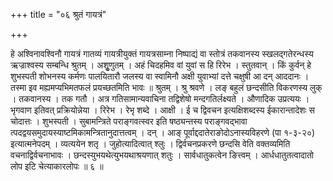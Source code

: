 +++
title = "०६ श्रुतं गायत्रं"

+++

हे अश्विनावश्विनौ गायत्रं गातव्यं गायत्रीयुक्तं गायत्रसाम्ना निष्पाद्यं वा स्तोत्रं तकवानस्य स्खलद्गतेरन्धस्य ऋज्राश्वस्य सम्बन्धि श्रुतम् । अशृुणुतम् । अहं चिदहमिव वां युवां स हि रिरेभ । स्तुतवान् । किं कुर्वन् हे शुभस्पती शोभनस्य कर्मणः पालयितारौ जलस्य वा स्वामिनौ अक्षी युवाभ्यां दत्ते चक्षुषी आ दन् आददानः । तस्मा इव मह्यमप्यभिमतफलं प्रयच्छतमिति भावः ॥ श्रुतम् । श्रु श्रवणे । लङ् बहुलं छन्दसीति विकरणस्य लुक् । तकवानस्य । तक गतौ । अत्र गतिसामान्यवाचिना तद्विशेषो मन्दगतिर्लक्ष्यते । औणादिक उप्रत्ययः । भृगवाण इतिवत् प्रक्रियोन्नेया । रिरेभ । रेभृ शब्दे । आक्षी । ई च द्विवचन इत्यक्षिशब्दस्य ईकारान्तादेशः स चोदात्तः । शुभस्पती । सुबामन्त्रिते पराङ्गवत्स्वर इति षष्ठ्यन्तस्य पराङ्गवद्भावा त्पदद्वयसमुदायस्याष्टमिकामन्त्रितानुदात्तत्वम् । दन् । आङ् पूर्वाद्ददातेराङोदोऽनास्यविहरणे (पा १-३-२०) इत्यात्मनेपदम् । व्यत्ययेन शतृ । जुहोत्यादित्वात् श्लुः । द्विर्वचनप्रकरणे छन्दसि वेति वक्तव्यमिति वचनाद्विर्वचनाभावः । छन्दस्युभयथेत्युभयथाश्रयणात् शतुः । सार्वधातुकत्वेन ङित्त्वम् । आर्धधातुतत्वादातो लोप इटि चेत्याकारलोपः ॥ ६ ॥